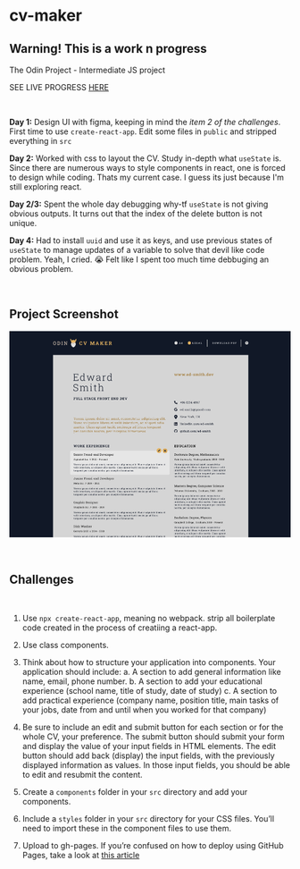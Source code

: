 # cv-maker

## Warning! This is a work n progress

The Odin Project - Intermediate JS project

SEE LIVE PROGRESS [HERE](http://hello-damiro.github.io/cv-maker)

</br>

**Day 1:** Design UI with figma, keeping in mind the _item 2 of the challenges_. First time to use `create-react-app`. Edit some files in `public` and stripped everything in `src`

**Day 2:** Worked with css to layout the CV. Study in-depth what `useState` is. Since there are numerous ways to style components in react, one is forced to design while coding. Thats my current case. I guess its just because I'm still exploring react.

**Day 2/3:** Spent the whole day debugging why-tf `useState` is not giving obvious outputs. It turns out that the index of the delete button is not unique.

**Day 4:** Had to install `uuid` and use it as keys, and use previous states of `useState` to manage updates of a variable to solve that devil like code problem. Yeah, I cried. 😭 Felt like I spent too much time debbuging an obvious problem.

</br>

## Project Screenshot

![Screenshot](https://github.com/hello-damiro/cv-maker/blob/main/src/assets/images/screenshot.png?raw=true)

</br>

## Challenges

</br>

1. Use `npx create-react-app`, meaning no webpack. strip all boilerplate code created in the process of creatiing a react-app.

2. Use class components.

3. Think about how to structure your application into components. Your application should include:
   a. A section to add general information like name, email, phone number.
   b. A section to add your educational experience (school name, title of study, date of study)
   c. A section to add practical experience (company name, position title, main tasks of your jobs, date from and until when you worked for that company)

4. Be sure to include an edit and submit button for each section or for the whole CV, your preference. The submit button should submit your form and display the value of your input fields in HTML elements. The edit button should add back (display) the input fields, with the previously displayed information as values. In those input fields, you should be able to edit and resubmit the content.

5. Create a `components` folder in your `src` directory and add your components.

6. Include a `styles` folder in your `src` directory for your CSS files. You’ll need to import these in the component files to use them.

7. Upload to gh-pages. If you’re confused on how to deploy using GitHub Pages, take a look at [this article](https://blog.usejournal.com/how-to-deploy-your-react-app-into-github-pages-b2c96292b18e)
